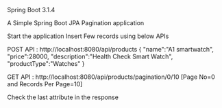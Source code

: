 Spring Boot 3.1.4

A Simple Spring Boot JPA Pagination application

Start the application
Insert Few records using below APIs

POST API :
http://localhost:8080/api/products
{
"name":"A1 smartwatch",
"price":28000,
"description":"Health Check Smart Watch",
"productType":"Watches"
}

GET API : http://localhost:8080/api/products/pagination/0/10 [Page No=0 and Records Per Page=10]

Check the last attribute in the response
